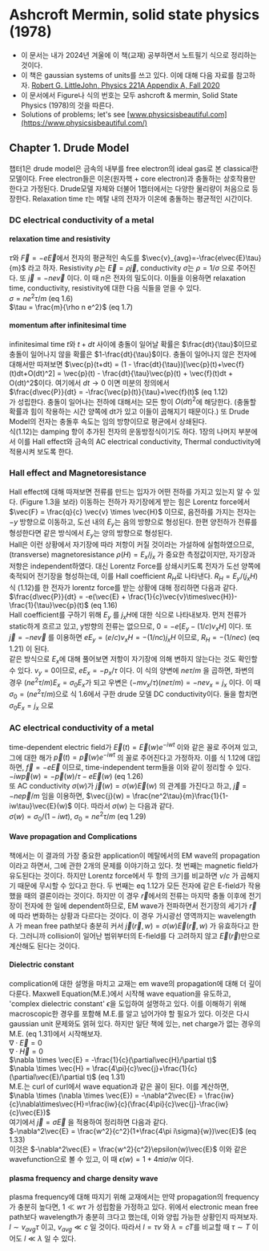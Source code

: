 # Ashcroft Mermin, solid state physics (1978)
 * 이 문서는 내가 2024년 겨울에 이 책(교재) 공부하면서 노트필기 식으로 정리하는 것이다.
 * 이 책은 gaussian systems of units를 쓰고 있다. 이에 대해 다음 자료를 참고하자. [Robert G. LittleJohn, Physics 221A Appendix A, Fall 2020](https://bohr.physics.berkeley.edu/classes/221/1112/notes/emunits.pdf)  
 * 이 문서에서 Figure나 식의 번호는 모두 ashcroft & mermin, Solid State Physics (1978)의 것을 따른다.
 * Solutions of problems; let's see [www.physicsisbeautiful.com](https://www.physicsisbeautiful.com/)

## Chapter 1. Drude Model
챕터1은 drude model은 금속의 내부를 free electron의 ideal gas로 본 classical한 모델이다. Free electron들은 이온(원자핵 + core electron)과 충돌하는 상호작용만 한다고 가정된다. Drude모델 자체와 더불어 1챕터에서는 다양한 물리량이 처음으로 등장한다. Relaxation time $\tau$는 메탈 내의 전자가 이온에 충돌하는 평균적인 시간이다. 
### DC electrical conductivity of a metal
#### relaxation time and resistivity
$\tau$와 $\vec{F} = -e\vec{E}$에서 전자의 평균적인 속도를 $\vec{v}_{avg}=-\frac{e\vec{E}\tau}{m}$ 라고 하자. Resistivity $\rho$는 $\vec{E}=\rho\vec{j}$, conductivity $\sigma$는 $\rho =1/{\sigma}$ 으로 주어진다. 또 $\vec{j} = -ne\vec{v}$ 이다. 이 때 $n$은 전자의 밀도이다. 이들을 이용하면 relaxation time, conductivity, resistivity에 대한 다음 식들을 얻을 수 있다.  
$\sigma = ne^2\tau/m$ (eq 1.6)  
$\tau = \frac{m}{\rho n e^2}$ (eq 1.7)   
#### momentum after infinitesimal time
infinitesimal time $t$와 $t+dt$ 사이에 충돌이 일어날 확률은 $\frac{dt}{\tau}$이므로 충돌이 일어나지 않을 확률은 $1-\frac{dt}{\tau}$이다. 충돌이 일어나지 않은 전자에 대해서만 따져보면 $\vec{p}(t+dt) = (1 - \frac{dt}{\tau})[\vec{p}(t)+\vec{f}(t)dt+O(dt)^2] = \vec{p}(t) - \frac{dt}{\tau}\vec{p}(t) + \vec{f}(t)dt + O(dt)^2$이다. 여기에서 $dt \to 0$ 이면 미분의 정의에서  
 $\frac{d\vec{P}}{dt} = -\frac{\vec{p}(t)}{\tau}+\vec{f}(t)$ (eq 1.12)  
 가 성립한다. 충돌이 일어나는 전하에 대해서는 모든 항이 $O(dt)^2$에 해당한다. (충돌할 확률과 힘이 작용하는 시간 양쪽에 dt가 있고 이들이 곱해지기 때문이다.) 또 Drude Model의 전자는 충돌후 속도는 임의 방향이므로 평균에서 상쇄된다.   
 식(1.12)는 damping 항이 추가된 전자의 운동방정식이기도 하다. 1장의 나머지 부분에서 이를 Hall effect와 금속의 AC electrical conductivity, Thermal conductivity에 적용시켜 보도록 한다.

### Hall effect and Magnetoresistance
Hall effect에 대해 따져보면 전류를 만드는 입자가 어떤 전하를 가지고 있는지 알 수 있다. (Figure 1.3을 보라) 이동하는 전하가 자기장에게 받는 힘은 Lorentz force에서 $\vec{F} = \frac{q}{c} \vec{v} \times \vec{H}$ 이므로, 음전하를 가지는 전자는 $-y$ 방향으로 이동하고, 도선 내의 $E_y$는 음의 방향으로 형성된다. 한편 양전하가 전류를 형성한다면 같은 방식에서 $E_y$는 양의 방향으로 형성된다.  
Hall은 이런 상황에서 자기장에 따라 저항이 커질 것이라는 가설하에 실험하였으므로, (transverse) magnetoresistance $\rho(H) = E_x/j_x$ 가 중요한 측정값이지만, 자기장과 저항은 independent하였다. 대신 Lorentz Force를 상쇄시키도록 전자가 도선 양쪽에 축적되어 전기장을 형성하는데, 이를 Hall coefficient $R_H$로 나타낸다.
$R_H = E_y / (j_x H)$   
식 (1.12)를 한 전자가 lorentz force를 받는 상황에 대해 정리하면 다음과 같다.  
$\frac{d\vec{P}}{dt} = -e(\vec{E} + \frac{1}{c}\vec{v}\times\vec{H})-\frac{1}{\tau}\vec{p}(t)$ (eq 1.16)  
Hall coefficient를 구하기 위해 $E_y$ 를 $j_x H$에 대한 식으로 나타내보자. 먼저 전류가 static하게 흐르고 있고, y방향의 전류는 없으므로,  $0 = -e[E_y - (1/c)v_x H]$ 이다. 또 $\vec{j} = -ne\vec{v}$ 를 이용하면 $e E_y = (e/c)v_x H = -(1/nc)j_x H$ 이므로,
$R_H = -(1/nec)$ (eq 1.21) 이 된다.  
 같은 방식으로 $E_x$에 대해 풀어보면 저항이 자기장에 의해 변하지 않는다는 것도 확인할 수 있다. $v_y=0$이므로, $e E_x = -p_x/\tau$ 이다. 이 식의 양변에 $ne\tau/m$ 을 곱하면, 좌변의 경우 $(ne^2 \tau/m) E_x = \sigma_0 E_x$가 되고 우변은 $(-m v_x/\tau)(ne\tau/m) = -nev_x = j_x$ 이다. 이 때 $\sigma_0 = (ne^2\tau/m)$으로 식 1.6에서 구한 drude 모델 DC conductivity이다. 둘을 합치면 $\sigma_0 E_x = j_x$ 으로 

### AC electrical conductivity of a metal
time-dependent electric field가 $\vec{E}(t) = \vec{E}(w)e^{-iwt}$ 이와 같은 꼴로 주어져 있고, 그에 대한 해가 $\vec{p}(t) = \vec{p}(w)e^{-iwt}$ 의 꼴로 주어진다고 가정하자. 이를 식 1.12에 대입하면, $\vec{f}=-e\vec{E}$ 이므로, time-independent term들을 이와 같이 정리할 수 있다.  
$-iw\vec{p}(w) = -\vec{p}(w)/\tau - e\vec{E}(w)$ (eq 1.26)   
또 AC conductivity $\sigma(w)$가 $\vec{j}(w) = \sigma(w)\vec{E}(w)$ 의 관계를 가진다고 하고, $\vec{j}=-ne\vec{p}/m$ 임을 이용하면, $\vec{j}(w) = \frac{ne^2\tau}{m}\frac{1}{1-iw\tau}\vec{E}(w)$ 이다. 따라서 $\sigma(w)$  는 다음과 같다.  
$\sigma(w) = \sigma_0/(1-iwt)$, $\sigma_0 = ne^2\tau/m$ (eq 1.29)   
#### Wave propagation and Complications
책에서는 이 결과의 가장 중요한 application이 메탈에서의 EM wave의 propagation이라고 하면서, 그에 관한 2개의 문제를 이야기하고 있다. 첫 번째는 magnetic field가 유도된다는 것이다. 하지만 Lorentz force에서 두 항의 크기를 비교하면 $v/c$ 가 곱해지기 때문에 무시할 수 있다고 한다. 두 번째는 eq 1.12가 모든 전자에 같은 E-field가 작용했을 때의 결론이라는 것이다. 하지만 이 경우 $\vec{r}$에서의 전류는 마지막 충돌 이후에 전기장이 전자에 한 일에 dependent하므로, EM wave가 전파하면서 전기장의 세기가 $\vec{r}$에 따라 변화하는 상황과 다르다는 것이다. 이 경우 가시광선 영역까지는 wavelength $\lambda$ 가 mean free path보다 충분히 커서 $\vec{j}(\vec{r}, w) = \sigma(w) \vec{E}(\vec{r}, w)$ 가 유효하다고 한다. 그러니까 collision이 일어난 범위부터의 E-field를 다 고려하지 않고 $\vec{E}(\vec{r})$만으로 계산해도 된다는 것이다. 

#### Dielectric constant
complication에 대한 설명을 마치고 교재는 em wave의 propagation에 대해 더 깊이 다룬다. Maxwell Equation(M.E.)에서 시작해 wave equation을 유도하고, 'complex dielectric constant' $\epsilon$을 도입하여 설명하고 있다. 이를 이해하기 위해 macroscopic한 경우를 포함해 M.E.를 알고 넘어가야 할 필요가 있다. 이것은 다시 gaussian unit 문제와도 얽혀 있다. 하지만 일단 책에 있는, net charge가 없는 경우의 M.E. (eq 1.31)에서 시작해보자.   
$\nabla \cdot \vec{E} = 0$  
$\nabla \cdot \vec{H} = 0$  
$\nabla \times \vec{E} = -\frac{1}{c}(\partial\vec{H}/\partial t)$  
$\nabla \times \vec{H} = \frac{4\pi}{c}\vec{j}+\frac{1}{c}(\partial\vec{E}/\partial t)$ (eq 1.31)  
M.E.는 curl of curl에서 wave equation과 같은 꼴이 된다. 이를 계산하면,   
$\nabla \times (\nabla \times \vec{E}) = -\nabla^2\vec{E} = \frac{iw}{c}\nabla\times\vec{H}=\frac{iw}{c}(\frac{4\pi}{c}\vec{j}-\frac{iw}{c}\vec{E})$  
여기에서 $\vec{j} = \sigma \vec{E}$ 을 적용하여 정리하면 다음과 같다.  
$-\nabla^2\vec{E} = \frac{w^2}{c^2}(1+\frac{4\pi i\sigma}{w})\vec{E}$ (eq 1.33)  
이것은 $-\nabla^2\vec{E} = \frac{w^2}{c^2}\epsilon(w)\vec{E}$ 이와 같은 wavefunction으로 볼 수 있고, 이 때 $\epsilon(w) = 1+4\pi i \sigma/w$ 이다.

#### plasma frequency and charge density wave
plasma frequency에 대해 따지기 위해 교재에서는 만약 propagation의 frequency가 충분히 높다면, $1 \ll w\tau$ 가 성립함을 가정하고 있다. 위에서 electronic mean free path보다 wavelength가 충분히 크다고 했는데, 이와 양립 가능한 상황인지 따져보자. $l \sim v_{avg}\tau$ 이고, $v_{avg} \ll c$ 일 것이다. 따라서 $l = \tau v$ 와 $\lambda = cT$를 비교할 때 $\tau \sim T$ 이어도 $l \ll \lambda$ 일 수 있다.